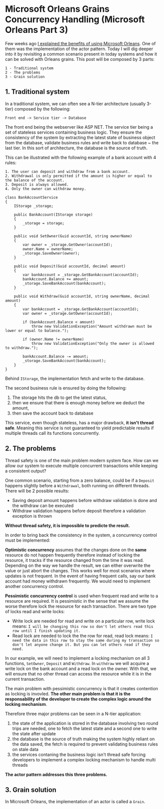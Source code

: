 # Microsoft Orleans Grains Concurrency Handling (Microsoft Orleans Part 3)

Few weeks ago [I explained the benefits of using Microsoft Orleans](https://kimsereyblog.blogspot.sg/2017/10/a-first-look-at-microsoft-orleans.html). One of them was the implementation of the actor pattern. Today I will dig deeper into it by revisiting a common scenario present in today systems and how it can be solved with Orleans grains.
This post will be composed by 3 parts:

```
1 - Traditional system
2 - The problems
3 - Grain solution
```

## 1. Traditional system

In a traditional system, we can often see a N-tier architecture (usually 3-tier) composed by the following:

```
Front end -> Service tier -> Database
```

The front end being the webserver like ASP NET. The service tier being a set of stateless services containing business logic. They ensure the consistency of the system by extracting the latest state of business object from the database, validate business rules and write back to database ~ the last tier. In this sort of architecture, the database is the source of truth.

This can be illustrated with the following example of a bank account with 4 rules:

```
1. The user can deposit and withdraw from a bank account.
2. Withdrawal is only permitted if the amount is higher or equal to the balance of the account.
3. Deposit is always allowed.
4. Only the owner can withdraw money.
```

```
class BankAccountService
{
    IStorage _storage;

    public BankAccount(IStorage storage)
    {
        _storage = storage;
    }

    public void SetOwner(Guid accountId, string ownerName)
    {
        var owner = _storage.GetOwner(accountId);
        owner.Name = ownerName;
        _storage.SaveOwner(owner);
    }

    public void Deposit(Guid accountId, decimal amount)
    {
        var bankAccount = _storage.GetBankAccount(accountId);
        bankAccount.Balance += amount;
        _storage.SaveBankAccount(bankAccount);
    }    

    public void Withdraw(Guid accountId, string ownerName, decimal amount)
    {
        var bankAccount = _storage.GetBankAccount(accountId);
        var owner = _storage.GetOwner(accountId);

        if (bankAccount.Balance < amount)
            throw new ValidationException("Amount withdrawn must be lower or equal to balance.");

        if (owner.Name != ownerName)
            throw new ValidationException("Only the owner is allowed to withdraw.");

        bankAccount.Balance -= amount;
        _storage.SaveBankAccount(bankAccount);
    }
}
```

Behind `IStorage`, the implementation fetch and write to the database.

The second business rule is ensured by doing the following:
1. The storage hits the db to get the latest status, 
2. then we ensure that there is enough money before we deduct the amount,
3. then save the account back to database

This service, even though stateless, has a major drawback, __it isn't thread safe__. Meaning this service is not guaranteed to yield predictable results if multiple threads call its functions concurrently.

## 2. The problems

Thread safety is one of the main problem modern system face. How can we allow our system to execute multiple concurrent transactions while keeping a consistent output?

One common scenario, starting from a zero balance, could be if a `Deposit` happens slightly before a `Withdrawal`, both running on different threads. There will be 2 possible results:
- Saving deposit amount happens before withdraw validation is done and the withdraw can be executed
- Withdraw validation happens before deposit therefore a validation exception is thrown

__Without thread safety, it is impossible to predicte the result.__

In order to bring back the consistency in the system, a concurrency control must be implemented:

__Optimistic concurrency__ assumes that the changes done on the __same__ resource do not happen frequently therefore instead of locking the resource, it tracks if the resource changed from the time it was read. Depending on the way we handle the result, we can either overwrite the value or just abort the changes.
This works well for most scenarios where updates is not frequent. In the event of having frequent calls, say our  bank account had money withdrawn frequently. We would need to implement another concurrency control.

__Pessimistic concurrency control__ is used when frequent read and write to a resource are required. It is pessimistic in the sense that we assume the worse therefore lock the resource for each transaction. There are two type of locks read and write locks:

- Write lock are needed for read and write on a particular row, write lock means: `I will be changing this row so don't let others read this row until I finish updating it.`
- Read lock are needed to lock the the row for read, read lock means: `I need the data in this row to stay the same during my transaction so don't let anyone change it. But you can let others read if they need.`

In our example, we will need to implement a locking mechanism on all 3 functions, `SetOwner`, `Deposit` and `Withdraw`. In `withdraw` we will acquire a write lock on the bank account and a read lock on the owner. With that, we will ensure that no other thread can access the resource while it is in the current transaction.

The main problem with pessimistic concurrency is that it creates contention as locking is invovled. __The other main problem is that it is the responsability of the developer to create the complex logic around the locking mechanism__.

Therefore three major problems can be seen in a N-tier application:

1. the state of the application is stored in the database involving two round trips are needed, one to fetch the latest state and a second one to write the state after update
2. the database is the source of truth making the system highly reliant on the data saved, the fetch is required to prevent validating business rules on stale data
3. the services contaning the business logic isn't thread safe forcing developers to implement a complex locking mechanism to handle multi threads

__The actor pattern addresses this three problems.__

## 3. Grain solution

In Microsoft Orleans, the implementation of an actor is called a `Grain`.